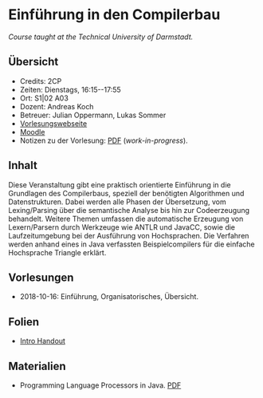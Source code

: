 # Einführung in den Compilerbau

*Course taught at the Technical University of Darmstadt.*

## Übersicht

*   Credits: 2CP  
*   Zeiten: Dienstags, 16:15--17:55
*   Ort: S1|02 A03
*   Dozent: Andreas Koch
*   Betreuer: Julian Oppermann, Lukas Sommer
*   [Vorlesungswebseite](https://www.esa.informatik.tu-darmstadt.de/twiki/bin/view/Lectures/EiCB18De.html)
*   [Moodle](https://moodle.informatik.tu-darmstadt.de/)
*   Notizen zu der Vorlesung: [PDF](notizen.pdf) (*work-in-progress*).

## Inhalt

Diese Veranstaltung gibt eine praktisch orientierte Einführung in die Grundlagen des Compilerbaus, speziell der benötigten Algorithmen und Datenstrukturen. Dabei werden alle Phasen der Übersetzung, vom Lexing/Parsing über die semantische Analyse bis hin zur Codeerzeugung behandelt. Weitere Themen umfassen die automatische Erzeugung von Lexern/Parsern durch Werkzeuge wie ANTLR und JavaCC, sowie die Laufzeitumgebung bei der Ausführung von Hochsprachen. Die Verfahren werden anhand eines in Java verfassten Beispielcompilers für die einfache Hochsprache Triangle erklärt.

## Vorlesungen

*   2018-10-16: Einführung, Organisatorisches, Übersicht.

## Folien

*   [Intro Handout](folien/into-handout.pdf)

## Materialien

*   Programming Language Processors in Java. [PDF](http://www.cin.ufpe.br/~jml/programming-language-processors-in-java-compilers-and-interpreters.9780130257864.25356.pdf)


